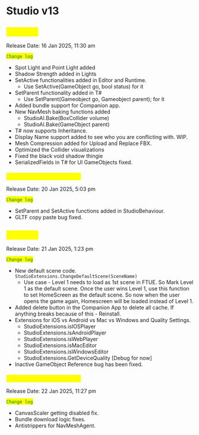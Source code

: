 # Studio v13

## <mark style="color:yellow;">`v0.13.01`</mark>

Release Date: 16 Jan 2025, 11:30 am&#x20;

<mark style="color:green;">`Change log`</mark>

* Spot Light and Point Light added
* Shadow Strength added in Lights
* SetActive functionalities added in Editor and Runtime.
  * Use SetActive(GameObject go, bool status) for it
* SetParent functionality added in T#
  * Use SetParent(Gameobject go, Gameobject parent); for it
* Added bundle support for Companion app.&#x20;
* New NavMesh baking functions added
  * StudioAI.Bake(BoxCollider volume)
  * StudioAI.Bake(GameObject parent)
* T# now supports Inheritance.
* Display Name support added to see who you are conflicting with. WIP.
* Mesh Compression added for Upload and Replace FBX.
* Optimized the Collider visualizations
* Fixed the black void shadow thingie
* SerializedFields in T# for UI GameObjects fixed.

### <mark style="color:yellow;">`v0.13.01 Patch Release 1`</mark>

Release Date: 20 Jan 2025, 5:03 pm&#x20;

<mark style="color:green;">`Change log`</mark>

* SetParent and SetActive functions added in StudioBehaviour.
* GLTF copy paste bug fixed.

## <mark style="color:yellow;">`v0.13.02`</mark>

Release Date: 21 Jan 2025, 1:23 pm &#x20;

<mark style="color:green;">`Change log`</mark>

* New default scene code. `StudioExtensions.ChangeDefaultScene(SceneName)`
  * Use case - Level 1 needs to load as 1st scene in FTUE. So Mark Level 1 as the default scene. Once the user wins Level 1, use this function to set HomeScreen as the default scene. So now when the user opens the game again, Homescreen will be loaded instead of Level 1.
* Added delete button in the Companion App to delete all cache. If anything breaks because of this - Reinstall.
* Extensions for iOS vs Android vs Mac vs Windows and Quality Settings.
  * StudioExtensions.isIOSPlayer
  * StudioExtensions.isAndroidPlayer
  * StudioExtensions.isWebPlayer
  * StudioExtensions.isMacEditor
  * StudioExtensions.isWindowsEditor
  * StudioExtensions.GetDeviceQuality \[Debug for now]
* Inactive GameObject Reference bug has been fixed.

### <mark style="color:yellow;">`v0.13.02 Patch Release 1`</mark>

Release Date: 22 Jan 2025, 11:27 pm&#x20;

<mark style="color:green;">`Change log`</mark>

* CanvasScaler getting disabled fix.
* Bundle download logic fixes.
* Antistrippers for NavMeshAgent.





